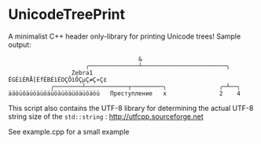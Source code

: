 # UnicodeTreePrint
A minimalist C++ header only-library for printing Unicode trees!
Sample output:
```
                                     &
                      ╭──────────────┴────────────────────────╮
                  Zebra1                         ÉGÉìÉRÅ[ÉfÉBÉìÉOÇÕìÔÇµÇ≠Ç»Ç¢
            ╭────────┴────────────┬─────────╮               ╭─┴──╮
ääöüöäüöäüöäüöäüöäüöäüöäöü   Преступление   x               2    4
```

This script also contains the UTF-8 library for determining the actual UTF-8 string size of the `std::string` : http://utfcpp.sourceforge.net

See example.cpp for a small example
